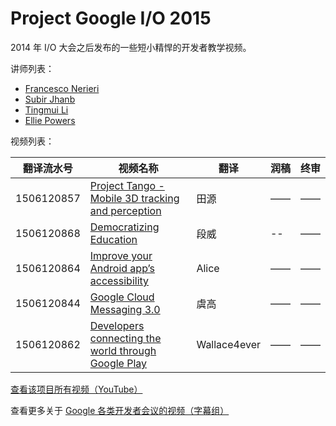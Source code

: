 # Project Google I/O 2015

2014 年 I/O 大会之后发布的一些短小精悍的开发者教学视频。

讲师列表：

*   [Francesco Nerieri](https://plus.google.com/+FrancescoNerieri/posts)
*   [Subir Jhanb](https://plus.google.com/109689661825025374175/posts)
*   [Tingmui Li](https://plus.google.com/102750168774085574136/posts)
*   [Ellie Powers](https://plus.google.com/+ElliePowers/posts)

 
视频列表：

| 翻译流水号 | 视频名称 | 翻译 | 润稿 | 终审 |
| -- | -- | -- | -- | -- |
| 1506120857 | [Project Tango - Mobile 3D tracking and perception](1506120857-project-tango-mobile-3d-tracking-and-perception.md)  | 田源 | —— | —— |
| 1506120868 | [Democratizing Education](1506120868-democratizing-education.md)  | 段威 | -- | —— |
| 1506120864 | [Improve your Android app’s accessibility](1506120864-improve-your-android-apps-accessibility.md)  | Alice | —— | —— |
| 1506120844 | [Google Cloud Messaging 3.0](1506120844-google-cloud-messaging-3.md)  | 虞高 | —— | —— |
| 1506120862 | [Developers connecting the world through Google Play](1506120862-developers-connecting-the-world-through-google-play.md)  | Wallace4ever | —— | —— |

[查看该项目所有视频（YouTube）](https://www.youtube.com/playlist?list=PLOU2XLYxmsIKLNUPiFCWVtcO7mZRZ9MmS)

查看更多关于 [Google 各类开发者会议的视频（字幕组）](../index.md)